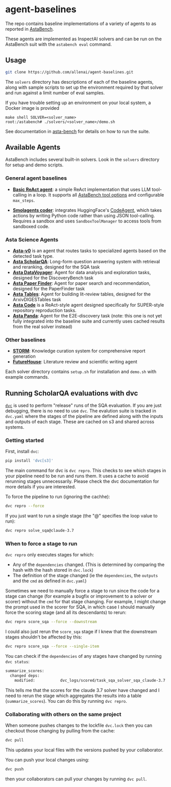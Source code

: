 # agent-baselines

The repo contains baseline implementations of a variety of agents to as reported in [AstaBench](https://github.com/allenai/asta-bench).

These agents are implemented as InspectAI solvers and can be run on the AstaBench suit with the `astabench eval` command.

## Usage

```bash
git clone https://github.com/allenai/agent-baselines.git
```

The `solvers` directory has descriptions of each of the baseline agents, along with sample scripts to set up the environment required by that solver and
run against a limit number of eval samples.

If you have trouble setting up an environment on your local system, a Docker image is provided

```commandline
make shell SOLVER=<solver_name>
root:/astabench# ./solvers/<solver_name>/demo.sh
```

See documentation in [asta-bench](https://github.com/allenai/asta-bench) for details on how to run the suite.


## Available Agents

AstaBench includes several built-in solvers. Look in the `solvers` directory for setup and demo scripts.

### General agent baselines

- [**Basic ReAct agent**](/agent_baselines/solvers/react/basic_agent.py): a simple ReAct implementation that uses LLM tool-calling in a loop. It supports all [AstaBench tool options](/astabench/tools/__init__.py) and configurable `max_steps`.

- [**Smolagents coder**](/agent_baselines/solvers/smolagents/): integrates HuggingFace's [CodeAgent](https://github.com/huggingface/smolagents), which takes actions by writing Python code rather than using JSON tool-calling. Requires a sandbox and uses `SandboxToolManager` to access tools from sandboxed code.

### Asta Science Agents
- [**Asta-v0**](/agent_baselines/solvers/asta/v0/asta.py) is an agent that routes tasks to specialized agents based on the detected task type.
- [**Asta ScholarQA**](/agent_baselines/solvers/sqa/sqa.py): Long-form question answering system with retrieval and reranking, designed for the SQA task
- [**Asta DataVoyager**](/agent_baselines/solvers/datavoyager/): Agent for data analysis and exploration tasks, designed for the DiscoveryBench task
- [**Asta Paper Finder**](/agent_baselines/solvers/search/paper_finder.py): Agent for paper search and recommendation, designed for the PaperFinder task
- [**Asta Tables**](/agent_baselines/solvers/arxivdigestables/asta_table_agent.py): Agent for building lit-review tables, designed for the ArxivDIGESTables task
- [**Asta Code**](/agent_baselines/solvers/code_agent/agent.py) is a ReAct-style agent designed specifically for SUPER-style repository reproduction tasks.
- [**Asta Panda**](https://github.com/allenai/asta-bench/blob/e197ad871bfa6eca24f4bf85ae839be590bdf761/astabench/evals/e2e_discovery/solvers/autoasta/autoasta_cached.py#L21): Agent for the E2E-discovery task (note: this one is not yet fully integrated into the baseline suite and currently uses cached results from the real solver instead)


### Other baselines
- [**STORM**](/agent_baselines/solvers/sqa/storm_solver.py): Knowledge curation system for comprehensive report generation
- [**FutureHouse**](/agent_baselines/solvers/futurehouse/futurehouse_solver.py): Literature review and scientific writing agent

Each solver directory contains `setup.sh` for installation and `demo.sh` with example commands.

## Running ScholarQA evaluations with dvc
[`dvc`](dvc.org) is used to perform "release" runs of the SQA evaluation. If you are just debugging, there is no need to use `dvc`. The evalution suite is tracked in `dvc.yaml` where the stages of the pipeline are defined along with the inputs and outputs of each stage. These are cached on s3 and shared across systems.

### Getting started

First, install `dvc`:

``` bash
pip install 'dvc[s3]'
```

The main command for dvc is `dvc repro`. This checks to see which stages in your pipeline need to be run and runs them. It uses a cache to avoid rerunning stages unnecessarily. Please check the dvc documentation for more details if you are interested.

To force the pipeline to run (ignoring the cachhe):

``` bash
dvc repro --force
```

If you just want to run a single stage (the "@" specifies the loop value to run):

``` bash
dvc repro solve_sqa@claude-3.7
```

### When to force a stage to run
`dvc repro` only executes stages for which:
* Any of the `dependencies` changed. (This is determined by comparing the hash with the hash stored in `dvc.lock`)
* The definition of the stage changed (ie the `dependencies`, the `outputs` and the `cmd` as defined in `dvc.yaml`)

Sometimes we need to manually force a stage to run since the code for a stage can change (for example a bugfix or improvement to a solver or scorer) without the `cmd` for that stage changing. For example, I might change the prompt used in the scorer for SQA, in which case I should manually force the scoring stage (and all its descendants) to rerun:

``` bash
dvc repro score_sqa --force --downstream
```

I could also just rerun the `score_sqa` stage if I knew that the downstream stages shouldn't be affected by this:
``` bash
dvc repro score_sqa --force --single-item
```

You can check if the `dependencies` of any stages have changed by running `dvc status`:

``` bash
summarize_scores:
  changed deps:
    modified:           dvc_logs/scored/task_sqa_solver_sqa_claude-3.7.eval
```
This tells me that the scores for the claude 3.7 solver have changed and I need to rerun the stage which aggregates the results into a table (`summarize_scores`). You can do this by running `dvc repro`.

### Collaborating with others on the same project
When someone pushes changes to the lockfile `dvc.lock` then you can checkout those changing by pulling from the cache:

``` bash
dvc pull
```

This updates your local files with the versions pushed by your collaborator.

You can push your local changes using:

``` bash
dvc push
```
then your collaborators can pull your changes by running `dvc pull`.
